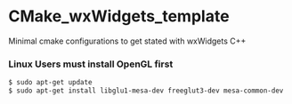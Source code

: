 # CMake_wxWidgets_template
Minimal cmake configurations to get stated with wxWidgets C++

### Linux Users must install OpenGL first
```bash
$ sudo apt-get update
$ sudo apt-get install libglu1-mesa-dev freeglut3-dev mesa-common-dev
```